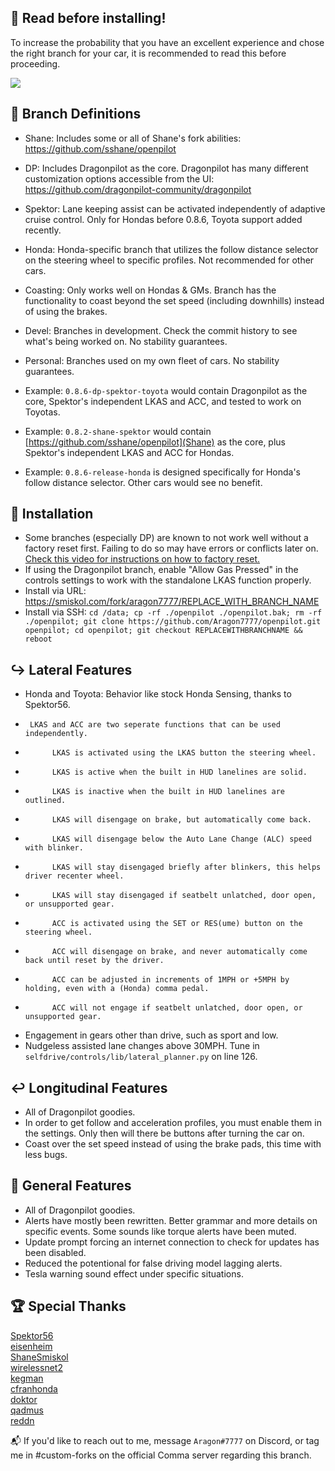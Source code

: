 🚗 Read before installing!
------
To increase the probability that you have an excellent experience and chose the right branch for your car, it is recommended to read this before proceeding.

[![](https://i.imgur.com/lGnO4Oq.png)](#)

🚗 Branch Definitions
------
* Shane: Includes some or all of Shane's fork abilities: https://github.com/sshane/openpilot
* DP: Includes Dragonpilot as the core. Dragonpilot has many different customization options accessible from the UI: https://github.com/dragonpilot-community/dragonpilot
* Spektor: Lane keeping assist can be activated independently of adaptive cruise control. Only for Hondas before 0.8.6, Toyota support added recently.
* Honda: Honda-specific branch that utilizes the follow distance selector on the steering wheel to specific profiles. Not recommended for other cars.
* Coasting: Only works well on Hondas & GMs. Branch has the functionality to coast beyond the set speed (including downhills) instead of using the brakes.
* Devel: Branches in development. Check the commit history to see what's being worked on. No stability guarantees.
* Personal: Branches used on my own fleet of cars. No stability guarantees.

* Example: `0.8.6-dp-spektor-toyota` would contain Dragonpilot as the core, Spektor's independent LKAS and ACC, and tested to work on Toyotas.
* Example: `0.8.2-shane-spektor` would contain [https://github.com/sshane/openpilot](Shane) as the core, plus Spektor's independent LKAS and ACC for Hondas.
* Example: `0.8.6-release-honda` is designed specifically for Honda's follow distance selector. Other cars would see no benefit.

🚗 Installation
------
* Some branches (especially DP) are known to not work well without a factory reset first. Failing to do so may have errors or conflicts later on. [Check this video for instructions on how to factory reset.](https://youtu.be/0MPv_hSH3hk?t=98)
* If using the Dragonpilot branch, enable "Allow Gas Pressed" in the controls settings to work with the standalone LKAS function properly.
* Install via URL: https://smiskol.com/fork/aragon7777/REPLACE_WITH_BRANCH_NAME
* Install via SSH: `cd /data; cp -rf ./openpilot ./openpilot.bak; rm -rf ./openpilot; git clone https://github.com/Aragon7777/openpilot.git openpilot; cd openpilot; git checkout REPLACEWITHBRANCHNAME && reboot`

↪️ Lateral Features
------
* Honda and Toyota: Behavior like stock Honda Sensing, thanks to Spektor56. 
*      LKAS and ACC are two seperate functions that can be used independently.
*           LKAS is activated using the LKAS button the steering wheel.
*           LKAS is active when the built in HUD lanelines are solid. 
*           LKAS is inactive when the built in HUD lanelines are outlined.
*           LKAS will disengage on brake, but automatically come back.
*           LKAS will disengage below the Auto Lane Change (ALC) speed with blinker.
*           LKAS will stay disengaged briefly after blinkers, this helps driver recenter wheel.
*           LKAS will stay disengaged if seatbelt unlatched, door open, or unsupported gear.
*           ACC is activated using the SET or RES(ume) button on the steering wheel.
*           ACC will disengage on brake, and never automatically come back until reset by the driver.
*           ACC can be adjusted in increments of 1MPH or +5MPH by holding, even with a (Honda) comma pedal.
*           ACC will not engage if seatbelt unlatched, door open, or unsupported gear.

* Engagement in gears other than drive, such as sport and low.
* Nudgeless assisted lane changes above 30MPH. Tune in `selfdrive/controls/lib/lateral_planner.py` on line 126.

↩️ Longitudinal Features
------
* All of Dragonpilot goodies. 
* In order to get follow and acceleration profiles, you must enable them in the settings. Only then will there be buttons after turning the car on.
* Coast over the set speed instead of using the brake pads, this time with less bugs.

🚗 General Features
------
* All of Dragonpilot goodies.
* Alerts have mostly been rewritten. Better grammar and more details on specific events. Some sounds like torque alerts have been muted.
* Update prompt forcing an internet connection to check for updates has been disabled.
* Reduced the potentional for false driving model lagging alerts.
* Tesla warning sound effect under specific situations.

🏆 Special Thanks
------
[Spektor56](https://github.com/spektor56/openpilot)   
[eisenheim](https://github.com/eyezenheim/openpilot)  
[ShaneSmiskol](https://github.com/ShaneSmiskol/openpilot)    
[wirelessnet2](https://github.com/wirelessnet2/openpilot)    
[kegman](https://github.com/kegman/openpilot)    
[cfranhonda](https://github.com/cfranhonda/openpilot)    
[doktor](https://github.com/doktorsleepelss)    
[qadmus](https://github.com/qadmus/openpilot)  
[reddn](https://github.com/reddn)

📬 If you'd like to reach out to me, message `Aragon#7777` on Discord, or tag me in #custom-forks on the official Comma server regarding this branch.
